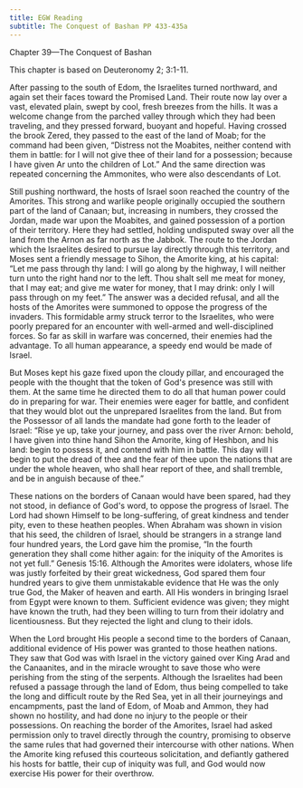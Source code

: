 ```yaml
---
title: EGW Reading
subtitle: The Conquest of Bashan PP 433-435a
---
```


Chapter 39—The Conquest of Bashan

This chapter is based on Deuteronomy 2; 3:1-11.

After passing to the south of Edom, the Israelites turned northward, and again set their faces toward the Promised Land. Their route now lay over a vast, elevated plain, swept by cool, fresh breezes from the hills. It was a welcome change from the parched valley through which they had been traveling, and they pressed forward, buoyant and hopeful. Having crossed the brook Zered, they passed to the east of the land of Moab; for the command had been given, “Distress not the Moabites, neither contend with them in battle: for I will not give thee of their land for a possession; because I have given Ar unto the children of Lot.” And the same direction was repeated concerning the Ammonites, who were also descendants of Lot.

Still pushing northward, the hosts of Israel soon reached the country of the Amorites. This strong and warlike people originally occupied the southern part of the land of Canaan; but, increasing in numbers, they crossed the Jordan, made war upon the Moabites, and gained possession of a portion of their territory. Here they had settled, holding undisputed sway over all the land from the Arnon as far north as the Jabbok. The route to the Jordan which the Israelites desired to pursue lay directly through this territory, and Moses sent a friendly message to Sihon, the Amorite king, at his capital: “Let me pass through thy land: I will go along by the highway, I will neither turn unto the right hand nor to the left. Thou shalt sell me meat for money, that I may eat; and give me water for money, that I may drink: only I will pass through on my feet.” The answer was a decided refusal, and all the hosts of the Amorites were summoned to oppose the progress of the invaders. This formidable army struck terror to the Israelites, who were poorly prepared for an encounter with well-armed and well-disciplined forces. So far as skill in warfare was concerned, their enemies had the advantage. To all human appearance, a speedy end would be made of Israel.

But Moses kept his gaze fixed upon the cloudy pillar, and encouraged the people with the thought that the token of God's presence was still with them. At the same time he directed them to do all that human power could do in preparing for war. Their enemies were eager for battle, and confident that they would blot out the unprepared Israelites from the land. But from the Possessor of all lands the mandate had gone forth to the leader of Israel: “Rise ye up, take your journey, and pass over the river Arnon: behold, I have given into thine hand Sihon the Amorite, king of Heshbon, and his land: begin to possess it, and contend with him in battle. This day will I begin to put the dread of thee and the fear of thee upon the nations that are under the whole heaven, who shall hear report of thee, and shall tremble, and be in anguish because of thee.”

These nations on the borders of Canaan would have been spared, had they not stood, in defiance of God's word, to oppose the progress of Israel. The Lord had shown Himself to be long-suffering, of great kindness and tender pity, even to these heathen peoples. When Abraham was shown in vision that his seed, the children of Israel, should be strangers in a strange land four hundred years, the Lord gave him the promise, “In the fourth generation they shall come hither again: for the iniquity of the Amorites is not yet full.” Genesis 15:16. Although the Amorites were idolaters, whose life was justly forfeited by their great wickedness, God spared them four hundred years to give them unmistakable evidence that He was the only true God, the Maker of heaven and earth. All His wonders in bringing Israel from Egypt were known to them. Sufficient evidence was given; they might have known the truth, had they been willing to turn from their idolatry and licentiousness. But they rejected the light and clung to their idols.

When the Lord brought His people a second time to the borders of Canaan, additional evidence of His power was granted to those heathen nations. They saw that God was with Israel in the victory gained over King Arad and the Canaanites, and in the miracle wrought to save those who were perishing from the sting of the serpents. Although the Israelites had been refused a passage through the land of Edom, thus being compelled to take the long and difficult route by the Red Sea, yet in all their journeyings and encampments, past the land of Edom, of Moab and Ammon, they had shown no hostility, and had done no injury to the people or their possessions. On reaching the border of the Amorites, Israel had asked permission only to travel directly through the country, promising to observe the same rules that had governed their intercourse with other nations. When the Amorite king refused this courteous solicitation, and defiantly gathered his hosts for battle, their cup of iniquity was full, and God would now exercise His power for their overthrow.